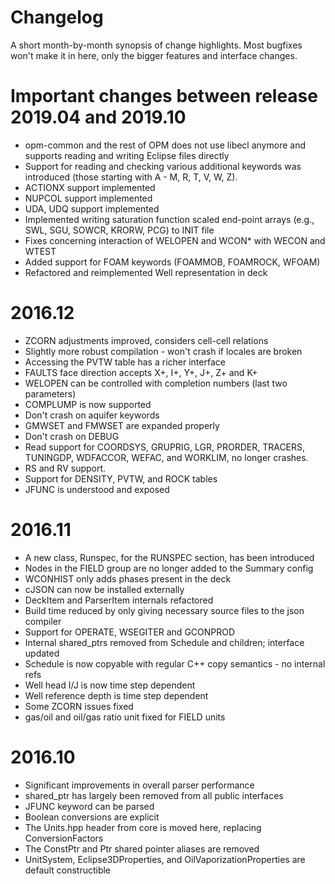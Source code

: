# Changelog

A short month-by-month synopsis of change highlights. Most bugfixes won't make
it in here, only the bigger features and interface changes.

# Important changes between release 2019.04 and 2019.10

* opm-common and the rest of OPM does not use libecl anymore and
  supports reading and writing Eclipse files directly
* Support for reading and checking various additional keywords was introduced (those
  starting with A - M, R, T, V, W, Z).
* ACTIONX support implemented
* NUPCOL support implemented
* UDA, UDQ support implemented
* Implemented writing saturation function scaled end-point arrays (e.g., SWL, SGU,
  SOWCR, KRORW, PCG) to INIT file
* Fixes concerning interaction of WELOPEN and WCON* with WECON and
  WTEST
* Added support for FOAM keywords (FOAMMOB, FOAMROCK, WFOAM)
* Refactored and reimplemented Well representation in deck

# 2016.12
* ZCORN adjustments improved, considers cell-cell relations
* Slightly more robust compilation - won't crash if locales are broken
* Accessing the PVTW table has a richer interface
* FAULTS face direction accepts X+, I+, Y+, J+, Z+ and K+
* WELOPEN can be controlled with completion numbers (last two parameters)
* COMPLUMP is now supported
* Don't crash on aquifer keywords
* GMWSET and FMWSET are expanded properly
* Don't crash on DEBUG
* Read support for COORDSYS, GRUPRIG, LGR, PRORDER, TRACERS, TUNINGDP,
  WDFACCOR, WEFAC, and WORKLIM, no longer crashes.
* RS and RV support.
* Support for DENSITY, PVTW, and ROCK tables
* JFUNC is understood and exposed

# 2016.11
* A new class, Runspec, for the RUNSPEC section, has been introduced
* Nodes in the FIELD group are no longer added to the Summary config
* WCONHIST only adds phases present in the deck
* cJSON can now be installed externally
* DeckItem and ParserItem internals refactored
* Build time reduced by only giving necessary source files to the json compiler
* Support for OPERATE, WSEGITER and GCONPROD
* Internal shared_ptrs removed from Schedule and children; interface updated
* Schedule is now copyable with regular C++ copy semantics - no internal refs
* Well head I/J is now time step dependent
* Well reference depth is time step dependent
* Some ZCORN issues fixed
* gas/oil and oil/gas ratio unit fixed for FIELD units

# 2016.10
* Significant improvements in overall parser performance
* shared_ptr has largely been removed from all public interfaces
* JFUNC keyword can be parsed
* Boolean conversions are explicit
* The Units.hpp header from core is moved here, replacing ConversionFactors
* The ConstPtr and Ptr shared pointer aliases are removed
* UnitSystem, Eclipse3DProperties, and OilVaporizationProperties are default
  constructible
